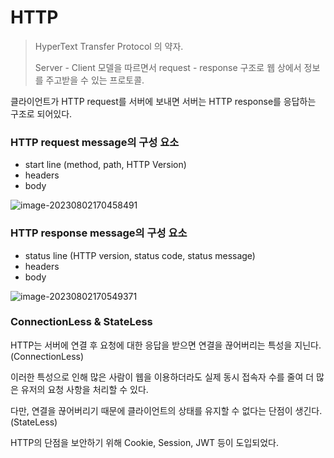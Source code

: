 # HTTP

> HyperText Transfer Protocol 의 약자.
>
> Server - Client 모델을 따르면서 request - response 구조로 웹 상에서 정보를 주고받을 수 있는 프로토콜. 



클라이언트가 HTTP request를 서버에 보내면 서버는 HTTP response를 응답하는 구조로 되어있다. 



### HTTP request message의 구성 요소 

- start line (method, path, HTTP Version)
- headers 
- body 

![image-20230802170458491](/Users/github/TIL/cs/images/HTTP/request.png)

###  HTTP response message의 구성 요소 

- status line (HTTP version, status code, status message)
- headers
- body

![image-20230802170549371](/Users/github/TIL/cs/images/HTTP/response.png)



### ConnectionLess & StateLess

HTTP는 서버에 연결 후 요청에 대한 응답을 받으면 연결을 끊어버리는 특성을 지닌다. (ConnectionLess)

이러한 특성으로 인해 많은 사람이 웹을 이용하더라도 실제 동시 접속자 수를 줄여 더 많은 유저의 요청 사항을 처리할 수 있다. 

다만, 연결을 끊어버리기 때문에 클라이언트의 상태를 유지할 수 없다는 단점이 생긴다. (StateLess)

HTTP의 단점을 보안하기 위해 Cookie, Session, JWT 등이 도입되었다. 
